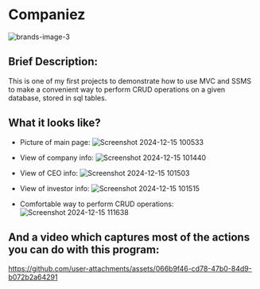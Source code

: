 # Companiez

![brands-image-3](https://github.com/user-attachments/assets/80044c99-7d1a-4503-ba95-83bdc80bedbb)

Brief Description:
-

This is one of my first projects to demonstrate how to use MVC and SSMS to make a convenient way to perform CRUD operations on a given database, stored in sql tables.

What it looks like?
-

-  Picture of main page:
![Screenshot 2024-12-15 100533](https://github.com/user-attachments/assets/0880de0d-f72c-4cc7-9126-6f26421540e6)

-  View of company info:
![Screenshot 2024-12-15 101440](https://github.com/user-attachments/assets/18cf1620-18a8-4650-a233-a48ce6cba75a)

-  View of CEO info:
![Screenshot 2024-12-15 101503](https://github.com/user-attachments/assets/b31c7e3e-54b2-4873-9429-7feab3b03fa5)

-  View of investor info:
![Screenshot 2024-12-15 101515](https://github.com/user-attachments/assets/f61e1605-cb79-49b4-83b4-d26452a32ce5)

-  Comfortable way to perform CRUD operations:
![Screenshot 2024-12-15 111638](https://github.com/user-attachments/assets/1a92f051-abc6-44e0-a0a9-662bc84fe452)

And a video which captures most of the actions you can do with this program:
-

https://github.com/user-attachments/assets/066b9f46-cd78-47b0-84d9-b072b2a64291





